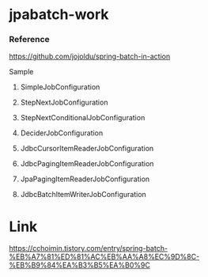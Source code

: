 # jpabatch-work

### Reference 
https://github.com/jojoldu/spring-batch-in-action

Sample

1. SimpleJobConfiguration

2. StepNextJobConfiguration

3. StepNextConditionalJobConfiguration

4. DeciderJobConfiguration

5. JdbcCursorItemReaderJobConfiguration

6. JdbcPagingItemReaderJobConfiguration

7. JpaPagingItemReaderJobConfiguration

8. JdbcBatchItemWriterJobConfiguration



# Link
https://cchoimin.tistory.com/entry/spring-batch-%EB%A7%81%ED%81%AC%EB%AA%A8%EC%9D%8C-%EB%B9%84%EA%B3%B5%EA%B0%9C